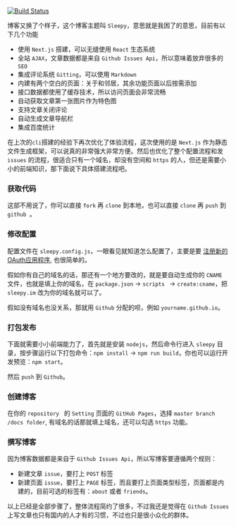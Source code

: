[![Build Status](https://travis-ci.com/zhw2590582/sleepy.svg?branch=master)](https://travis-ci.com/zhw2590582/sleepy)

博客又换了个样子，这个博客主题叫 `Sleepy`，意思就是我困了的意思，目前有以下几个功能

- 使用 `Next.js` 搭建，可以无缝使用 `React` 生态系统
- 全站 `AJAX`，文章数据都是来自 `Github Issues Api`，所以意味着放弃很多的 `SEO`
- 集成评论系统 `Gitting`，可以使用 `Markdown`
- 内建有两个空白的页面：关于和邻居，其余功能页面以后按需添加
- 接口数据都使用了缓存技术，所以访问页面会非常流畅
- 自动获取文章第一张图片作为特色图
- 支持文章关闭评论
- 自动生成文章导航栏
- 集成百度统计

在上次的`cli`搭建的经验下再次优化了体验流程，这次使用的是 `Next.js` 作为静态文件生成框架，可以说真的非常强大非常方便。然后也优化了整个配置流程和发`issues` 的流程，很适合只有一个域名，却没有空间和 `https` 的人，但还是需要小小的前端知识，那下面说下具体搭建流程吧。

### 获取代码
这部不用说了，你可以直接 `fork` 再 `clone` 到本地，也可以直接 `clone` 再  `push` 到 `github `。

### 修改配置
配置文件在 `sleepy.config.js`，一眼看见就知道怎么配置了，主要是要 [注册新的OAuth应用程序](https://github.com/settings/applications/new), 也很简单的。

假如你有自己的域名的话，那还有一个地方要改的，就是要自动生成你的 `CNAME` 文件，也就是填上你的域名，在 `package.json` -> `scripts ` -> `create:cname`，把 `sleepy.im` 改为你的域名就可以了。

假如没有域名也没关系，那就用 `Github` 分配的呗，例如 `yourname.github.io`。

### 打包发布
下面就需要小小前端能力了，首先就是安装 `nodejs`，然后命令行进入 `sleepy` 目录，按步骤运行以下打包命令：`npm install` -> `npm run build`，你也可以运行开发预览：`npm start`。

然后 `push` 到 `Github`。

### 创建博客
在你的 `repository ` 的 `Setting` 页面的 `GitHub Pages`，选择 `master branch /docs folder`, 有域名的话那就填上域名，还可以勾选 `https` 功能。

### 撰写博客
因为博客数据都是来自于 `Github Issues Api`，所以写博客要遵循两个规则：
- 新建文章 `issue`，要打上 `POST` 标签
- 新建页面 `issue`，要打上 `PAGE` 标签，而且要打上页面类型标签，页面都是内建的，目前可选的标签有：`about` 或者 `friends`。

以上已经是全部步骤了，整体流程简约了很多，不过我还是觉得在 `Github Issues` 上写文章也只有国内的人才有的习惯，不过也只是很小众化的群体。
